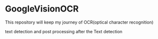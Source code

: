 # GoogleVisionOCR
This repository will keep my journey of OCR(optical character recognition)

text detection and post processing after the Text detection 
